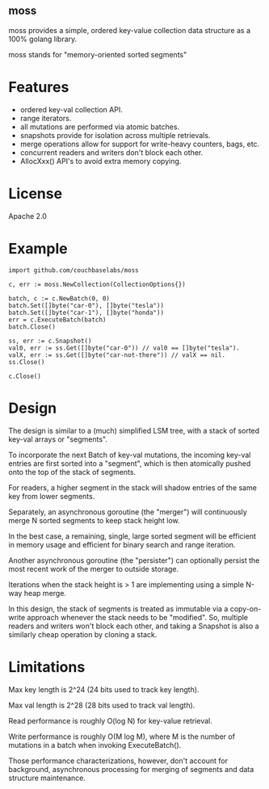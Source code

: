moss
----

moss provides a simple, ordered key-value collection data structure as
a 100% golang library.

moss stands for "memory-oriented sorted segments"

Features
========

* ordered key-val collection API.
* range iterators.
* all mutations are performed via atomic batches.
* snapshots provide for isolation across multiple retrievals.
* merge operations allow for support for write-heavy counters, bags, etc.
* concurrent readers and writers don't block each other.
* AllocXxx() API's to avoid extra memory copying.

License
=======

Apache 2.0

Example
=======

    import github.com/couchbaselabs/moss

    c, err := moss.NewCollection(CollectionOptions{})

    batch, c := c.NewBatch(0, 0)
    batch.Set([]byte("car-0"), []byte("tesla"))
    batch.Set([]byte("car-1"), []byte("honda"))
    err = c.ExecuteBatch(batch)
    batch.Close()

    ss, err := c.Snapshot()
    val0, err := ss.Get([]byte("car-0")) // val0 == []byte("tesla").
    valX, err := ss.Get([]byte("car-not-there")) // valX == nil.
    ss.Close()

    c.Close()

Design
======

The design is similar to a (much) simplified LSM tree, with a stack of
sorted key-val arrays or "segments".

To incorporate the next Batch of key-val mutations, the incoming
key-val entries are first sorted into a "segment", which is then
atomically pushed onto the top of the stack of segments.

For readers, a higher segment in the stack will shadow entries of the
same key from lower segments.

Separately, an asynchronous goroutine (the "merger") will continuously
merge N sorted segments to keep stack height low.

In the best case, a remaining, single, large sorted segment will be
efficient in memory usage and efficient for binary search and range
iteration.

Another asynchronous goroutine (the "persister") can optionally
persist the most recent work of the merger to outside storage.

Iterations when the stack height is > 1 are implementing using a
simple N-way heap merge.

In this design, the stack of segments is treated as immutable via a
copy-on-write approach whenever the stack needs to be "modified".  So,
multiple readers and writers won't block each other, and taking a
Snapshot is also a similarly cheap operation by cloning a stack.

Limitations
===========

Max key length is 2^24 (24 bits used to track key length).

Max val length is 2^28 (28 bits used to track val length).

Read performance is roughly O(log N) for key-value retrieval.

Write performance is roughly O(M log M), where M is the number of
mutations in a batch when invoking ExecuteBatch().

Those performance characterizations, however, don't account for
background, asynchronous processing for merging of segments and data
structure maintenance.
